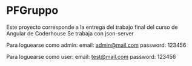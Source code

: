 # PFGruppo

Este proyecto corresponde a la entrega del trabajo final del curso de Angular de Coderhouse
Se trabaja con json-server

Para loguearse como admin:
    email: admin@mail.com
    password: 123456

Para loguearse como user:
    email: test@mail.com
    password: 123456
